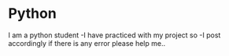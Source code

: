 # Python
I am a python student 
-I have practiced with my project so 
-I post accordingly if there is any error please help me..
